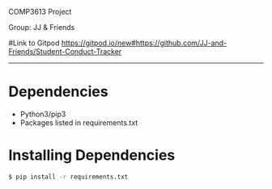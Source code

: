 COMP3613 Project

Group: JJ & Friends

#Link to Gitpod https://gitpod.io/new#https://github.com/JJ-and-Friends/Student-Conduct-Tracker


---
# Dependencies
* Python3/pip3
* Packages listed in requirements.txt

# Installing Dependencies
```bash
$ pip install -r requirements.txt
```
